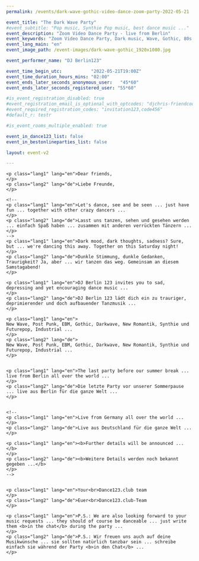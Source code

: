 ```yaml
---
permalink: /events/dark-wave-gothic-video-dance-zoom-party-2022-05-21

event_title: "The Dark Wave Party"
#event_subtitle: "Pop music, Synthie Pop music, best dance music ..."
event_description: "Zoom Video Dance Party - live from Berlin"
event_keywords: "Zoom Video Dance Party, Dark music, Wave, Gothic, 80s, 1980s"
event_lang_main: "en"
event_image_path: /event-images/dark-wave-gothic_1920x1080.jpg

event_performer_name: "DJ Berlin123"

event_time_begin_utc:           "2022-05-21T19:00Z"
event_time_duration_hours_mins: "02:00"
event_ends_later_seconds_anonymous_user:   "45*60"
event_ends_later_seconds_registered_user: "55*60"

#is_event_registration_disabled: true
#event_registration_email_is_optional_with_optcodes: "djchris-friendcode1,testcode123"
#event_required_registration_codes: "invitation123,code456"
#default_r: testr

#is_event_rooms_multiple_enabled: true

event_in_dance123_list: false
event_in_bestonlineparties_list: false

layout: event-v2

---
```



<div class="lang-show-one-or-all">

    <p class="lang1" lang="en">Dear friends,
    </p>
    <p class="lang2" lang="de">Liebe Freunde,
    </p>

    <!--
    <p class="lang1" lang="en">Let's dance, see and be seen ... just have fun ... together with other crazy dancers ...
    </p>
    <p class="lang2" lang="de">Lasst uns tanzen, sehen und gesehen werden ... einfach Spaß haben ... zusammen mit anderen verrückten Tänzern ...
    </p>
    -->
    <p class="lang1" lang="en">Dark mood, dark thoughts, sadness? Sure, but ... we're dancing this away. Together on this Saturday night!
    </p>
    <p class="lang2" lang="de">Dunkle Stimmung, dunkle Gedanken, Traurigkeit? Ja, aber ... wir tanzen das weg. Gemeinsam an diesem Samstagabend!
    </p>

    <p class="lang1" lang="en">DJ Berlin 123 invites you to sad, depressing and yet encouraging dance music ...
    </p>
    <p class="lang2" lang="de">DJ Berlin 123 lädt dich ein zu trauriger, deprimierender und doch aufbauender Tanzmusik ...
    </p>    

    <p class="lang1" lang="en">
    New Wave, Post Punk, EBM, Gothic, Darkwave, New Romantik, Synthie und Futurepop, Industrial ...
    </p>
    <p class="lang2" lang="de">
    New Wave, Post Punk, EBM, Gothic, Darkwave, New Romantik, Synthie und Futurepop, Industrial ...
    </p>


    <p class="lang1" lang="en">The last party before our summer break ... live from Berlin all over the world ...
    </p>
    <p class="lang2" lang="de">Die letzte Party vor unserer Sommerpause ... live aus Berlin für die ganze Welt ...
    </p>


    <!--
    <p class="lang1" lang="en">Live from Germany all over the world ...
    </p>
    <p class="lang2" lang="de">Live aus Deutschland für die ganze Welt ...
    </p>

    <p class="lang1" lang="en"><b>Further details will be announced ...</b>
    </p>
    <p class="lang2" lang="de"><b>Weitere Details werden noch bekannt gegeben ...</b>
    </p>
    -->
    
    
    <p class="lang1" lang="en">Your<br>Dance123.club team
    </p>
    <p class="lang2" lang="de">Euer<br>Dance123.club-Team
    </p>

    <p class="lang1" lang="en">P.S.: We are also looking forward to your music requests ... they should of course be danceable ... just write them <b>in the chat</b> during the party ...
    </p>
    <p class="lang2" lang="de">P.S.: Wir freuen uns auch auf deine Musikwünsche ... sie sollten natürlich tanzbar sein ... schreibe einfach sie während der Party <b>in den Chat</b> ...
    </p>

</div>


